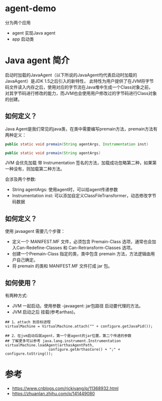 # agent-demo

分为两个应用
- agent 实现Java agent
- app 启动类

# Java agent 简介

启动时加载的JavaAgent（以下所说的JavaAgent均代表启动时加载的JavaAgent）是JDK 1.5之后引入的新特性，
此特性为用户提供了在JVM将字节码文件读入内存之后，使用对应的字节流在Java堆中生成一个Class对象之前，
对其字节码进行修改的能力，而JVM也会使用用户修改过的字节码进行Class对象的创建。

## 如何定义？

Java Agent是我们常见的java类，在类中需要编写premain方法，premain方法有两种定义：

```java
public static void premain(String agentArgs, Instrumentation inst)

public static void premain(String agentArgs)
```
JVM 会优先加载 带 Instrumentation 签名的方法，加载成功忽略第二种，如果第一种没有，则加载第二种方法。

会涉及两个参数:
- String agentArgs: 使用agent时，可以给agent传递参数
- Instrumentation inst: 可以添加自定义ClassFileTransformer，动态修改字节码数据

## 如何定义？
使用 javaagent 需要几个步骤：

- 定义一个 MANIFEST.MF 文件，必须包含 Premain-Class 选项，通常也会加入Can-Redefine-Classes 和 Can-Retransform-Classes 选项。
- 创建一个Premain-Class 指定的类，类中包含 premain 方法，方法逻辑由用户自己确定。
- 将 premain 的类和 MANIFEST.MF 文件打成 jar 包。

## 如何使用？
有两种方式:

- JVM 一起启动。使用参数 -javaagent: jar包路径 启动要代理的方法。
- JVM 启动之后 挂载(参考arthas)。
```
## 1、attach 到目标进程
virtualMachine = VirtualMachine.attach("" + configure.getJavaPid());

## 2、在jvm启动后就agent，第一个是agent的jar位置，第二个传递的参数
## 了解更多可以参考 java.lang.instrument.Instrumentation
virtualMachine.loadAgent(arthasAgentPath,
                    configure.getArthasCore() + ";" + configure.toString());
```

# 参考
- https://www.cnblogs.com/rickiyang/p/11368932.html
- https://zhuanlan.zhihu.com/p/141449080
